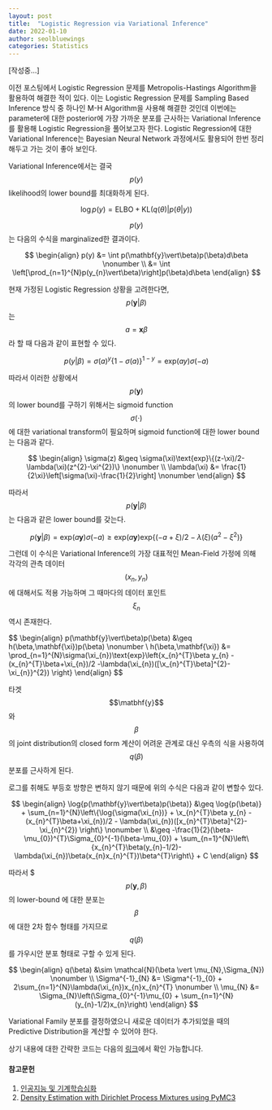 ```yaml
---
layout: post
title:  "Logistic Regression via Variational Inference"
date: 2022-01-10
author: seolbluewings
categories: Statistics
---
```


[작성중...]

이전 포스팅에서 Logistic Regression 문제를 Metropolis-Hastings Algorithm을 활용하여 해결한 적이 있다. 이는 Logistic Regression 문제를 Sampling Based Inference 방식 중 하나인 M-H Algorithm을 사용해 해결한 것인데 이번에는 parameter에 대한 posterior에 가장 가까운 분포를 근사하는 Variational Inference를 활용해 Logistic Regression을 풀어보고자 한다. Logistic Regression에 대한 Variational Inference는 Bayesian Neural Network 과정에서도 활용되어 한번 정리해두고 가는 것이 좋아 보인다.

Variational Inference에서는 결국 $$p(y)$$ likelihood의 lower bound를 최대화하게 된다.

$$\log{p(y)} = \text{ELBO} + \text{KL}(q(\theta)\vert p(\theta\vert y)) $$

$$p(y)$$는 다음의 수식을 marginalized한 결과이다.

$$
\begin{align}
p(y) &= \int p(\mathbf{y}\vert\beta)p(\beta)d\beta \nonumber \\
&= \int \left[\prod_{n=1}^{N}p(y_{n}\vert\beta)\right]p(\beta)d\beta
\end{align}
$$

현재 가정된 Logistic Regression 상황을 고려한다면, $$p(\mathbf{y}\vert\beta)$$ 는 $$a = \mathbf{x}\beta$$ 라 할 때 다음과 같이 표현할 수 있다.

$$
p(y\vert\beta) = \sigma(a)^{y}\{1-\sigma(a)\}^{1-y} = \text{exp}(ay)\sigma(-a)
$$

따라서 이러한 상황에서 $$p(\mathbf{y})$$의 lower bound를 구하기 위해서는 sigmoid function $$\sigma(\cdot)$$ 에 대한 variational transform이 필요하며 sigmoid function에 대한 lower bound는 다음과 같다.

$$
\begin{align}
\sigma(z) &\geq \sigma(\xi)\text{exp}\{(z-\xi)/2-\lambda(\xi)(z^{2}-\xi^{2})\} \nonumber \\
\lambda(\xi) &= \frac{1}{2\xi}\left[\sigma(\xi)-\frac{1}{2}\right] \nonumber
\end{align}
$$

따라서 $$p(\mathbf{y}\vert\beta)$$ 는 다음과 같은 lower bound를 갖는다.

$$ p(\mathbf{y}\vert\beta) = \text{exp}(a\mathbf{y})\sigma(-a) \geq \text{exp}(a\mathbf{y})\text{exp}\{(-a+\xi)/2-\lambda(\xi)(a^{2}-\xi^{2})\} $$

그런데 이 수식은 Variational Inference의 가장 대표적인 Mean-Field 가정에 의해 각각의 관측 데이터 $$(x_{n},y_{n})$$ 에 대해서도 적용 가능하며 그 때마다의 데이터 포인트 $$\xi_{n}$$ 역시 존재한다.

$$
\begin{align}
p(\mathbf{y}\vert\beta)p(\beta) &\geq h(\beta,\mathbf{\xi})p(\beta) \nonumber \\
h(\beta,\mathbf{\xi}) &= \prod_{n=1}^{N}\sigma(\xi_{n})\text{exp}\left\{x_{n}^{T}\beta y_{n} - (x_{n}^{T}\beta+\xi_{n})/2 -\lambda(\xi_{n})([\x_{n}^{T}\beta]^{2}-\xi_{n}}^{2}) \right\}
\end{align}
$$

타겟 $$\matbhf{y}$$ 와 $$\beta$$의 joint distribution의 closed form 계산이 어려운 관계로 대신 우측의 식을 사용하여 $$q(\beta)$$ 분포를 근사하게 된다.

로그를 취해도 부등호 방향은 변하지 않기 때문에 위의 수식은 다음과 같이 변할수 있다.

$$
\begin{align}
\log{p(\mathbf{y}\vert\beta)p(\beta)} &\geq \log{p(\beta)} + \sum_{n=1}^{N}\left\{\log{\sigma(\xi_{n})} + \x_{n}^{T}\beta y_{n} - (x_{n}^{T}\beta+\xi_{n})/2 - \lambda(\xi_{n})([x_{n}^{T}\beta]^{2}-\xi_{n}^{2}) \right\} \nonumber \\
&\geq -\frac{1}{2}(\beta-\mu_{0})^{T}\Sigma_{0}^{-1}(\beta-\mu_{0}) + \sum_{n=1}^{N}\left\{x_{n}^{T}\beta(y_{n}-1/2)-\lambda(\xi_{n})\beta(x_{n}x_{n}^{T})\beta^{T}\right\} + C
\end{align}
$$

따라서 $$$p(\mathbf{y},\beta)$$ 의 lower-bound 에 대한 분포는 $$\beta$$ 에 대한 2차 함수 형태를 가지므로 $$q(\beta)$$를 가우시안 분포 형태로 구할 수 있게 된다.

$$
\begin{align}
q(\beta) &\sim \mathcal{N}(\beta \vert \mu_{N},\Sigma_{N}) \nonumber \\
\Sigma^{-1}_{N} &= \Sigma^{-1}_{0} + 2\sum_{n=1}^{N}\lambda(\xi_{n})x_{n}x_{n}^{T} \nonumber \\
\mu_{N} &= \Sigma_{N}\left(\Sigma_{0}^{-1}\mu_{0} + \sum_{n=1}^{N}(y_{n}-1/2)x_{n}\right)
\end{align}
$$

Variational Family 분포를 결정하였으니 새로운 데이터가 추가되었을 때의 Predictive Distribution을 계산할 수 있어야 한다. 







상기 내용에 대한 간략한 코드는 다음의 [링크](https://github.com/seolbluewings/Python/blob/master/Dirichlet%20Process%20Mixture%20Model.ipynb)에서 확인 가능합니다.


#### 참고문헌

1. [인공지능 및 기계학습심화](https://www.edwith.org/aiml-adv/joinLectures/14705)
2. [Density Estimation with Dirichlet Process Mixtures using PyMC3](https://austinrochford.com/posts/2016-02-25-density-estimation-dpm.html)